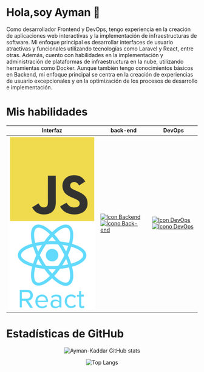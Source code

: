 ### <h1>Hola,soy Ayman 👋</h1>

Como desarrollador Frontend y DevOps, tengo experiencia en la creación de aplicaciones web interactivas y la implementación de infraestructuras de software. Mi enfoque principal es desarrollar interfaces de usuario atractivas y funcionales utilizando tecnologías como Laravel y React, entre otras. Además, cuento con habilidades en la implementación y administración de plataformas de infraestructura en la nube, utilizando herramientas como Docker. Aunque también tengo conocimientos básicos en Backend, mi enfoque principal se centra en la creación de experiencias de usuario excepcionales y en la optimización de los procesos de desarrollo e implementación.

<h1>Mis habilidades</h1>

<div align="center" dir="auto">
<table>
<thead>
<tr>
<th><strong><font style="vertical-align: inherit;"><font style="vertical-align: inherit;">Interfaz</font></font></strong></th>
<th><strong><font style="vertical-align: inherit;"><font style="vertical-align: inherit;">back-end</font></font></strong></th>
<th><strong><font style="vertical-align: inherit;"><font style="vertical-align: inherit;">DevOps</font></font></strong></th>
</tr>
</thead>
<tbody>
<tr>
<td>
<img src="https://github.com/devicons/devicon/blob/master/icons/javascript/javascript-original.svg"><img src="https://github.com/devicons/devicon/blob/master/icons/react/react-original-wordmark.svg">
  
</td>
<td><a target="_blank" rel="noopener noreferrer" href="/emagrina/emagrina/blob/main/.img/icons_backend_light.svg#gh-light-mode-only"><img alt="Icon Backend" src="/emagrina/emagrina/raw/main/.img/icons_backend_light.svg#gh-light-mode-only" style="max-width: 100%;"></a><a target="_blank" rel="noopener noreferrer" href="/emagrina/emagrina/blob/main/.img/icons_backend_dark.svg#gh-dark-mode-only"><img alt="Ícono Back-end" src="/emagrina/emagrina/raw/main/.img/icons_backend_dark.svg#gh-dark-mode-only" style="max-width: 100%;"></a></td>
<td><a target="_blank" rel="noopener noreferrer" href="/emagrina/emagrina/blob/main/.img/icons_devops_light.svg#gh-light-mode-only"><img alt="Icon DevOps" src="/emagrina/emagrina/raw/main/.img/icons_devops_light.svg#gh-light-mode-only" style="max-width: 100%;"></a><a target="_blank" rel="noopener noreferrer" href="/emagrina/emagrina/blob/main/.img/icons_devops_dark.svg#gh-dark-mode-only"><img alt="Ícono DevOps" src="/emagrina/emagrina/raw/main/.img/icons_devops_dark.svg#gh-dark-mode-only" style="max-width: 100%;"></a></td>
</tr>
</tbody>
</table>
</div>

<h1>Estadísticas de GitHub</h1>

<div align="center" dir="auto">
  
![Ayman-Kaddar GitHub stats](https://github-readme-stats.vercel.app/api?username=ayman-kaddar&show_icons=true&theme=radical)

![Top Langs](https://github-readme-stats.vercel.app/api/top-langs/?username=ayman-kaddar&hide_progress=true)
</div>



<!--
**Ayman-Kaddar/Ayman-Kaddar** is a ✨ _special_ ✨ repository because its `README.md` (this file) appears on your GitHub profile.

Here are some ideas to get you started:

- 🔭 I’m currently working on ...
- 🌱 I’m currently learning ...
- 👯 I’m looking to collaborate on ...
- 🤔 I’m looking for help with ...
- 💬 Ask me about ...
- 📫 How to reach me: ...
- 😄 Pronouns: ...
- ⚡ Fun fact: ...
-->
